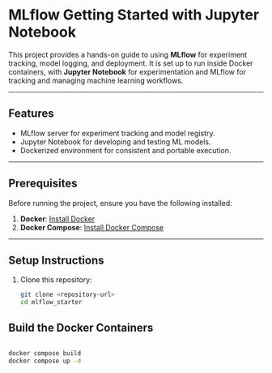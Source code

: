 # **MLflow Getting Started with Jupyter Notebook**

This project provides a hands-on guide to using **MLflow** for experiment tracking, model logging, and deployment. It is set up to run inside Docker containers, with **Jupyter Notebook** for experimentation and MLflow for tracking and managing machine learning workflows.

---

## **Features**
- MLflow server for experiment tracking and model registry.
- Jupyter Notebook for developing and testing ML models.
- Dockerized environment for consistent and portable execution.

---

## **Prerequisites**
Before running the project, ensure you have the following installed:
1. **Docker**: [Install Docker](https://docs.docker.com/get-docker/)
2. **Docker Compose**: [Install Docker Compose](https://docs.docker.com/compose/install/)

---

## **Setup Instructions**
1. Clone this repository:
   ```bash
   git clone <repository-url>
   cd mlflow_starter

## **Build the Docker Containers**
```bash

docker compose build
docker compose up -d
